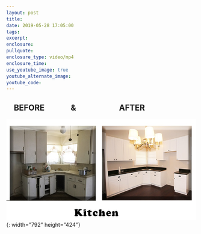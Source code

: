 ```yaml
---
layout: post
title:
date: 2019-05-28 17:05:00
tags:
excerpt:
enclosure:
pullquote:
enclosure_type: video/mp4
enclosure_time:
use_youtube_image: true
youtube_alternate_image:
youtube_code:
---
```


## &nbsp; &nbsp; BEFORE&nbsp; &nbsp; &nbsp; &nbsp; &nbsp; &nbsp; &nbsp; &&nbsp; &nbsp; &nbsp; &nbsp; &nbsp; &nbsp; &nbsp; &nbsp; &nbsp; &nbsp; &nbsp; &nbsp;AFTER

![](/uploads/before-after-small-kitchen.jpg){: width="792" height="424"}